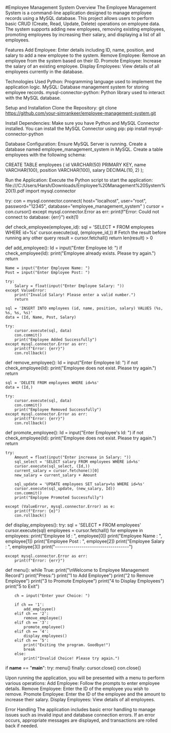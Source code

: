 #Employee Management System
Overview
The Employee Management System is a command-line application designed to manage employee records using a MySQL database. 
This project allows users to perform basic CRUD (Create, Read, Update, Delete) operations on employee data. 
The system supports adding new employees, removing existing employees, promoting employees by increasing their salary, and displaying a list of all employees.

Features
Add Employee: Enter details including ID, name, position, and salary to add a new employee to the system.
Remove Employee: Remove an employee from the system based on their ID.
Promote Employee: Increase the salary of an existing employee.
Display Employees: View details of all employees currently in the database.

Technologies Used
Python: Programming language used to implement the application logic.
MySQL: Database management system for storing employee records.
mysql-connector-python: Python library used to interact with the MySQL database.

Setup and Installation
Clone the Repository:
git clone https://github.com/your-simrankeer/employee-management-system.git

Install Dependencies: Make sure you have Python and MySQL Connector installed. You can install the MySQL Connector using pip:
pip install mysql-connector-python

Database Configuration:
Ensure MySQL Server is running.
Create a database named employee_management_system in MySQL.
Create a table employees with the following schema:

CREATE TABLE employees (
    id VARCHAR(50) PRIMARY KEY,
    name VARCHAR(100),
    position VARCHAR(100),
    salary DECIMAL(10, 2)
);

Run the Application: Execute the Python script to start the application:
file:///C:/Users/Harsh/Downloads/Employee%20Management%20System%20(1).pdf
import mysql.connector

try:
    con = mysql.connector.connect(
        host="localhost",
        user="root",
        password="12345",
        database="employee_management_system"
    )
    cursor = con.cursor()
except mysql.connector.Error as err:
    print(f"Error: Could not connect to database: {err}")
    exit(1)
    
def check_employee(employee_id):
    sql = 'SELECT * FROM employees WHERE id=%s'
    cursor.execute(sql, (employee_id,))
    # Fetch the result before running any other query
    result = cursor.fetchall()
    return len(result) > 0

def add_employee():
    Id = input("Enter Employee Id: ")
    if check_employee(Id):
        print("Employee already exists. Please try again.")
        return
    
    Name = input("Enter Employee Name: ")
    Post = input("Enter Employee Post: ")
    
    try:
        Salary = float(input("Enter Employee Salary: "))
    except ValueError:
        print("Invalid Salary! Please enter a valid number.")
        return

    sql = 'INSERT INTO employees (id, name, position, salary) VALUES (%s, %s, %s, %s)'
    data = (Id, Name, Post, Salary)
    
    try:
        cursor.execute(sql, data)
        con.commit()
        print("Employee Added Successfully")
    except mysql.connector.Error as err:
        print(f"Error: {err}")
        con.rollback()

def remove_employee():
    Id = input("Enter Employee Id: ")
    if not check_employee(Id):
        print("Employee does not exist. Please try again.")
        return
    
    sql = 'DELETE FROM employees WHERE id=%s'
    data = (Id,)
    
    try:
        cursor.execute(sql, data)
        con.commit()
        print("Employee Removed Successfully")
    except mysql.connector.Error as err:
        print(f"Error: {err}")
        con.rollback()

def promote_employee():
    Id = input("Enter Employee's Id: ")
    if not check_employee(Id):
        print("Employee does not exist. Please try again.")
        return
    
    try:
        Amount = float(input("Enter increase in Salary: "))
        sql_select = 'SELECT salary FROM employees WHERE id=%s'
        cursor.execute(sql_select, (Id,))
        current_salary = cursor.fetchone()[0]
        new_salary = current_salary + Amount

        sql_update = 'UPDATE employees SET salary=%s WHERE id=%s'
        cursor.execute(sql_update, (new_salary, Id))
        con.commit()
        print("Employee Promoted Successfully")

    except (ValueError, mysql.connector.Error) as e:
        print(f"Error: {e}")
        con.rollback()

def display_employees():
    try:
        sql = 'SELECT * FROM employees'
        cursor.execute(sql)
        employees = cursor.fetchall()
        for employee in employees:
            print("Employee Id : ", employee[0])
            print("Employee Name : ", employee[1])
            print("Employee Post : ", employee[2])
            print("Employee Salary : ", employee[3])
            print("------------------------------------")

    except mysql.connector.Error as err:
        print(f"Error: {err}")

def menu():
    while True:
        print("\nWelcome to Employee Management Record")
        print("Press:")
        print("1 to Add Employee")
        print("2 to Remove Employee")
        print("3 to Promote Employee")
        print("4 to Display Employees")
        print("5 to Exit")
        
        ch = input("Enter your Choice: ")

        if ch == '1':
            add_employee()
        elif ch == '2':
            remove_employee()
        elif ch == '3':
            promote_employee()
        elif ch == '4':
            display_employees()
        elif ch == '5':
            print("Exiting the program. Goodbye!")
            break
        else:
            print("Invalid Choice! Please try again.")

if __name__ == "__main__":
    try:
        menu()
    finally:
        cursor.close()
        con.close()

Upon running the application, you will be presented with a menu to perform various operations:
Add Employee: Follow the prompts to enter employee details.
Remove Employee: Enter the ID of the employee you wish to remove.
Promote Employee: Enter the ID of the employee and the amount to increase their salary.
Display Employees: View details of all employees.

Error Handling
The application includes basic error handling to manage issues such as invalid input and database connection errors. If an error occurs, appropriate messages are displayed, and transactions are rolled back if needed.
